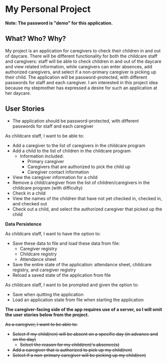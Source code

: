 # My Personal Project

**Note: The password is "demo" for this application.**

## What? Who? Why?

My project is an application for caregivers to check their children in and out of daycare. There will be different functionality for both the childcare staff and caregivers: staff will be able to check children in and out of the daycare and view related information, while caregivers can enter absences, add authorized caregivers, and select if a non-primary caregiver is picking up their child. The application will be password-protected, with different passwords for staff and each caregiver. I am interested in this project idea because my stepmother has expressed a desire for such an application at her daycare.

## User Stories

- The application should be password-protected, with different passwords for staff and each caregiver

As childcare staff, I want to be able to:
- Add a caregiver to the list of caregivers in the childcare program
- Add a child to the list of children in the childcare program
  - Information included:
    - Primary caregiver
    - Caregivers that are authorized to pick the child up
    - Caregiver contact information
- View the caregiver information for a child
- Remove a child/caregiver from the list of children/caregivers in the childcare program (with difficulty)
- Check in a child
- View the names of the children that have not yet checked in, checked in, and checked out
- Check out a child, and select the authorized caregiver that picked up the child

**Data Persistence**

As childcare staff, I want to have the option to:
- Save these data to file and load these data from file:
  - Caregiver registry
  - Childcare registry
  - Attendance sheet
- Save the entire state of the application: attendance sheet, childcare registry, and caregiver registry
- Reload a saved state of the application from file

As childcare staff, I want to be prompted and given the option to:
- Save when quitting the application
- Load an application state from file when starting the application

**The caregiver-facing side of the app requires use of a server, so I will omit the user stories below from the project.**

~~As a caregiver, I want to be able to:~~
- ~~Select if my child(ren) will be absent on a specific day (in advance and on the day)~~
  - ~~Select the reason for my child(ren)'s absence(s)~~
- ~~Add a caregiver that is authorized to pick up my child(ren)~~
- ~~Select if a non-primary caregiver will be picking up my child(ren)~~